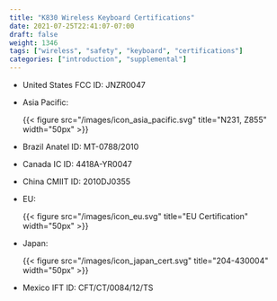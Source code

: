 ```yaml
---
title: "K830 Wireless Keyboard Certifications"
date: 2021-07-25T22:41:07-07:00
draft: false
weight: 1346
tags: ["wireless", "safety", "keyboard", "certifications"]
categories: ["introduction", "supplemental"]
---
```


* United States FCC ID: JNZR0047
* Asia Pacific:

    {{< figure src="/images/icon_asia_pacific.svg" title="N231, Z855" width="50px" >}}  

* Brazil Anatel ID: MT-0788/2010
* Canada IC ID: 4418A-YR0047
* China CMIIT ID: 2010DJ0355
* EU:

    {{< figure src="/images/icon_eu.svg" title="EU Certification" width="50px" >}}

* Japan:

    {{< figure src="/images/icon_japan_cert.svg" title="204-430004" width="50px" >}}

* Mexico IFT ID: CFT/CT/0084/12/TS
